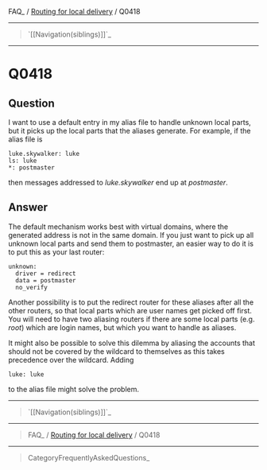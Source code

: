 FAQ\_ / [Routing for local delivery](FAQ/Routing_for_local_delivery) /
Q0418

* * * * *

> \`[[Navigation(siblings)]]\`\_

* * * * *

Q0418
=====

Question
--------

I want to use a default entry in my alias file to handle unknown local
parts, but it picks up the local parts that the aliases generate. For
example, if the alias file is

    luke.skywalker: luke
    ls: luke
    *: postmaster

then messages addressed to *luke.skywalker* end up at *postmaster*.

Answer
------

The default mechanism works best with virtual domains, where the
generated address is not in the same domain. If you just want to pick up
all unknown local parts and send them to postmaster, an easier way to do
it is to put this as your last router:

    unknown:
      driver = redirect
      data = postmaster
      no_verify

Another possibility is to put the redirect router for these aliases
after all the other routers, so that local parts which are user names
get picked off first. You will need to have two aliasing routers if
there are some local parts (e.g. *root*) which are login names, but
which you want to handle as aliases.

It might also be possible to solve this dilemma by aliasing the accounts
that should not be covered by the wildcard to themselves as this takes
precedence over the wildcard. Adding

    luke: luke

to the alias file might solve the problem.

* * * * *

> \`[[Navigation(siblings)]]\`\_

* * * * *

> FAQ\_ / [Routing for local delivery](FAQ/Routing_for_local_delivery) /
> Q0418

* * * * *

> CategoryFrequentlyAskedQuestions\_
